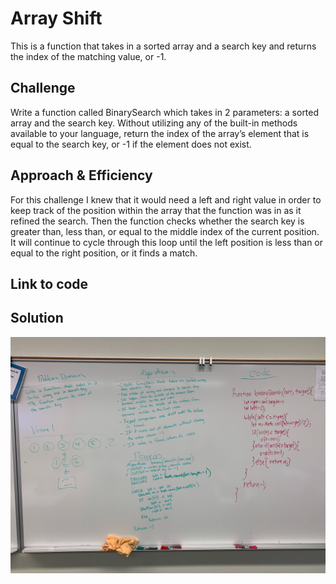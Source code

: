 # Array Shift

This is a function that takes in a sorted array and a search key and returns the index of the matching value, or -1.

## Challenge

Write a function called BinarySearch which takes in 2 parameters: a sorted array and the search key. Without utilizing any of the built-in methods available to your language, return the index of the array’s element that is equal to the search key, or -1 if the element does not exist.

## Approach & Efficiency

For this challenge I knew that it would need a left and right value in order to keep track of the position within the array that the function was in as it refined the search. Then the function checks whether the search key is greater than, less than, or equal to the middle index of the current position. It will continue to cycle through this loop until the left position is less than or equal to the right position, or it finds a match.

## Link to code

## Solution

![](../../assets/03-arrayBinarySearch.jpg)
